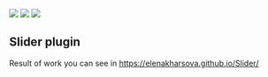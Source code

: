 <img src="https://img.shields.io/badge/HTML-blue"> <img src="https://img.shields.io/badge/CSS-blue">
<img src="https://img.shields.io/badge/JS-red"> 

## Slider plugin

Result of work you can see in https://elenakharsova.github.io/Slider/
